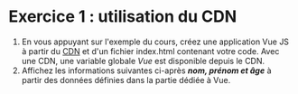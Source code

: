 # Exercice 1 : utilisation du CDN

1. En vous appuyant sur l'exemple du cours, créez une application Vue JS à partir du [CDN](https://unpkg.com/vue@3.5.13/dist/vue.global.js) et d'un fichier index.html contenant votre code.
Avec une CDN, une variable globale *Vue* est disponible depuis le CDN.
2. Affichez les informations suivantes ci-après ***nom, prénom et âge*** à partir des données définies dans la partie dédiée à Vue.